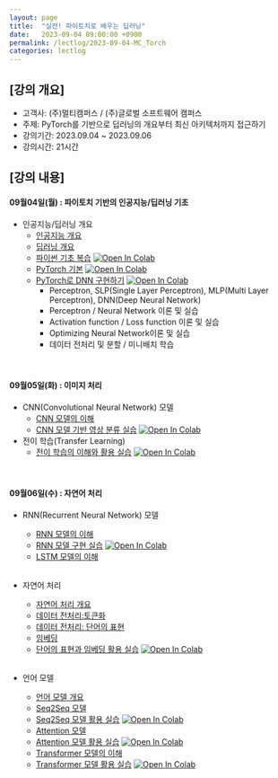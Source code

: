 ```yaml
---
layout: page
title:  "실전! 파이토치로 배우는 딥러닝"
date:   2023-09-04 09:00:00 +0900
permalink: /lectlog/2023-09-04-MC_Torch
categories: lectlog
---
```


## [강의 개요]

* 고객사: (주)멀티캠퍼스 / (주)글로벌 소프트웨어 캠퍼스
* 주제: PyTorch를 기반으로 딥러닝의 개요부터 최신 아키텍처까지 접근하기
* 강의기간: 2023.09.04 ~ 2023.09.06
* 강의시간: 21시간

## [강의 내용]

#### 09월04일(월) : 파이토치 기반의 인공지능/딥러닝 기초

* 인공지능/딥러닝 개요
  * [인공지능 개요](../LectureFiles/pdf/AI01_AI개요.pdf)
  * [딥러닝 개요](../LectureFiles/pdf/DL01_딥러닝개요.pdf)
  * [파이썬 기초 복습](../LectureFiles/src/Py001_Basic.ipynb) [![Open In Colab](https://colab.research.google.com/assets/colab-badge.svg)](https://colab.research.google.com/github/aidalabs/Lectures/blob/main/LectureFiles/src/Py001_Basic.ipynb)
  * [PyTorch 기본](../LectureFiles/src/DL003_PyTorch.ipynb) [![Open In Colab](https://colab.research.google.com/assets/colab-badge.svg)](https://colab.research.google.com/github/aidalabs/Lectures/blob/main/LectureFiles/src/DL003_PyTorch.ipynb)
  * [PyTorch로 DNN 구현하기](../LectureFiles/src/DL004_PyTorch_DNN.ipynb) [![Open In Colab](https://colab.research.google.com/assets/colab-badge.svg)](https://colab.research.google.com/github/aidalabs/Lectures/blob/main/LectureFiles/src/DL004_PyTorch_DNN.ipynb)
    * Perceptron, SLP(Single Layer Perceptron), MLP(Multi Layer Perceptron), DNN(Deep Neural Network)
    * Perceptron / Neural Network 이론 및 실습
    * Activation function / Loss function 이론 및 실습
    * Optimizing Neural Network이론 및 실습
    * 데이터 전처리 및 분할 / 미니배치 학습
  <br/>
  <br/>
#### 09월05일(화) : 이미지 처리

* CNN(Convolutional Neural Network) 모델
  * [CNN 모델의 이해](../LectureFiles/pdf/DL02_CNN모델개요.pdf)
  * [CNN 모델 기반 영상 분류 실습](../LectureFiles/src/DL005_CNN_ImageClassificaton.ipynb) [![Open In Colab](https://colab.research.google.com/assets/colab-badge.svg)](https://colab.research.google.com/github/aidalabs/Lectures/blob/main/LectureFiles/src/DL005_CNN_ImageClassificaton.ipynb)
* 전이 학습(Transfer Learning)
  * [전이 학습의 이해와 활용 실습](../LectureFiles/src/DL030_TransferLearning_YOLOv8.ipynb) [![Open In Colab](https://colab.research.google.com/assets/colab-badge.svg)](https://colab.research.google.com/github/aidalabs/Lectures/blob/main/LectureFiles/src/DL030_TransferLearning_YOLOv8.ipynb)
  <br/>
  <br/>
#### 09월06일(수) : 자연어 처리

* RNN(Recurrent Neural Network) 모델
  * [RNN 모델의 이해](../LectureFiles/pdf/DL11_RNN모델개요.pdf)
  * [RNN 모델 구현 실습](../LectureFiles/src/DL011_RNN.ipynb) [![Open In Colab](https://colab.research.google.com/assets/colab-badge.svg)](https://colab.research.google.com/github/aidalabs/Lectures/blob/main/LectureFiles/src/DL011_RNN.ipynb)
  * [LSTM 모델의 이해](../LectureFiles/pdf/DL14_LSTM모델개요.pdf)
  <br/>
* 자연어 처리
  * [자연어 처리 개요](../LectureFiles/pdf/NLP01_자연어처리개요.pdf)
  * [데이터 전처리:토큰화](../LectureFiles/pdf/NLP02_전처리-토큰화.pdf)
  * [데이터 전처리: 단어의 표현](../LectureFiles/pdf/NLP03_전처리-단어의표현.pdf)
  * [임베딩](../LectureFiles/pdf/NLP04_임베딩.pdf)
  * [단어의 표현과 임베딩 활용 실습](../LectureFiles/src/DL013_Word_Embedding.ipynb) [![Open In Colab](https://colab.research.google.com/assets/colab-badge.svg)](https://colab.research.google.com/github/aidalabs/Lectures/blob/main/LectureFiles/src/DL013_Word_Embedding.ipynb)

  <br/>
* 언어 모델
  * [언어 모델 개요](../LectureFiles/pdf/NLP05_언어모델개요.pdf)
  * [Seq2Seq 모델](../LectureFiles/pdf/NLP06_언어모델_Seq2Seq.pdf)
  * [Seq2Seq 모델 활용 실습](../LectureFiles/src/DL016_Seq2Seq.ipynb) [![Open In Colab](https://colab.research.google.com/assets/colab-badge.svg)](https://colab.research.google.com/github/aidalabs/Lectures/blob/main/LectureFiles/src/DL016_Seq2Seq.ipynb)
  * [Attention 모델](../LectureFiles/pdf/NLP07_언어모델_Attention.pdf)
  * [Attention 모델 활용 실습](../LectureFiles/src/DL017_Attention.ipynb) [![Open In Colab](https://colab.research.google.com/assets/colab-badge.svg)](https://colab.research.google.com/github/aidalabs/Lectures/blob/main/LectureFiles/src/DL017_Attention.ipynb)
  * [Transformer 모델의 이해](../LectureFiles/pdf/NLP08_언어모델_Transformer.pdf)
  * [Transformer 모델 활용 실습](../LectureFiles/src/DL018_Transformer.ipynb) [![Open In Colab](https://colab.research.google.com/assets/colab-badge.svg)](https://colab.research.google.com/github/aidalabs/Lectures/blob/main/LectureFiles/src/DL018_Transformer.ipynb)